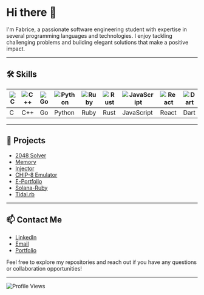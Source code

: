 # Hi there 👋

I'm Fabrice, a passionate software engineering student with expertise in several programming languages and technologies. I enjoy tackling challenging problems and building elegant solutions that make a positive impact.

---

## 🛠 Skills

| ![C](https://img.shields.io/badge/-C-00599C?style=flat-square&logo=C&logoColor=white) | ![C++](https://img.shields.io/badge/-C++-00599C?style=flat-square&logo=c%2B%2B&logoColor=white) | ![Go](https://img.shields.io/badge/-Go-00ADD8?style=flat-square&logo=go&logoColor=white) | ![Python](https://img.shields.io/badge/-Python-3776AB?style=flat-square&logo=python&logoColor=white) | ![Ruby](https://img.shields.io/badge/-Ruby-CC342D?style=flat-square&logo=ruby&logoColor=white) | ![Rust](https://img.shields.io/badge/-Rust-000000?style=flat-square&logo=rust&logoColor=white) | ![JavaScript](https://img.shields.io/badge/-JavaScript-F7DF1E?style=flat-square&logo=javascript&logoColor=black) | ![React](https://img.shields.io/badge/-React-61DAFB?style=flat-square&logo=react&logoColor=black) | ![Dart](https://img.shields.io/badge/-Dart-0175C2?style=flat-square&logo=dart&logoColor=white) | ![Flutter](https://img.shields.io/badge/-Flutter-02569B?style=flat-square&logo=flutter&logoColor=white) | ![Java](https://img.shields.io/badge/Java-%23ED8B00.svg?logo=openjdk&logoColor=white) |
|---|---|---|---|---|---|---|---|---|---|---|
| C | C++ | Go | Python | Ruby | Rust | JavaScript | React | Dart | Flutter | Java |

---

## 📂 Projects

- [2048 Solver](https://github.com/fabricerenard12/2048-Solver-but-better)
- [Memory](https://github.com/fabricerenard12/memory)
- [Injector](https://github.com/fabricerenard12/injector)
- [CHIP-8 Emulator](https://github.com/fabricerenard12/chip8-emu)
- [E-Portfolio](https://github.com/fabricerenard12/eportfolio)
- [Solana-Ruby](https://github.com/fabricerenard12/solana-ruby)
- [Tidal.rb](https://github.com/fabricerenard12/tidal)

---

## 📫 Contact Me

- [LinkedIn](https://www.linkedin.com/in/fabrice-renard-94b366204/)
- [Email](mailto:fabrice.renard12@outlook.com)
- [Portfolio](https://fabricerenard.vercel.app/)

Feel free to explore my repositories and reach out if you have any questions or collaboration opportunities!

---

![Profile Views](https://komarev.com/ghpvc/?username=fabricerenard12&style=flat-square)
